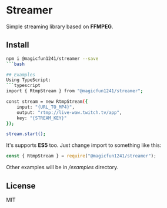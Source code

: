# Streamer
Simple streaming library based on **FFMPEG**.

## Install
```bash
npm i @magicfun1241/streamer --save
```bash

## Examples
Using TypeScript:
```typescript
import { RtmpStream } from "@magicfun1241/streamer";

const stream = new RtmpStream({
    input: "{URL_TO_MP4}",
    output: "rtmp://live-waw.twitch.tv/app",
    key: "{STREAM_KEY}"
});

stream.start();
```
It's supports **ES5** too. Just change import to something like this:
```javascript
const { RtmpStream } = require("@magicfun1241/streamer");
```
Other examples will be in */examples* directory.

## License
MIT
